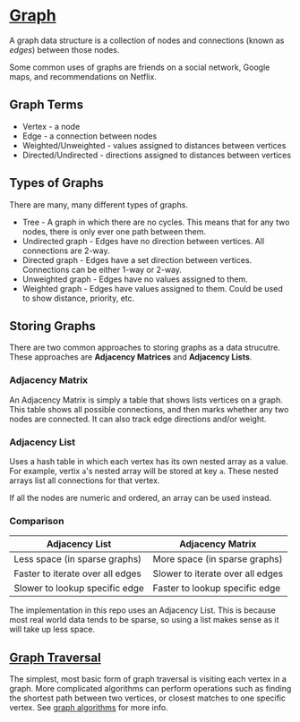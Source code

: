 # [Graph](Graph.js)

A graph data structure is a collection of nodes and connections (known as _edges_) between those nodes.

Some common uses of graphs are friends on a social network, Google maps, and recommendations on Netflix.

## Graph Terms

- Vertex - a node
- Edge - a connection between nodes
- Weighted/Unweighted - values assigned to distances between vertices
- Directed/Undirected - directions assigned to distances between vertices

## Types of Graphs

There are many, many different types of graphs.

- Tree - A graph in which there are no cycles. This means that for any two nodes, there is only ever one path between them.
- Undirected graph - Edges have no direction between vertices. All connections are 2-way.
- Directed graph - Edges have a set direction between vertices. Connections can be either 1-way or 2-way.
- Unweighted graph - Edges have no values assigned to them.
- Weighted graph - Edges have values assigned to them. Could be used to show distance, priority, etc.

## Storing Graphs

There are two common approaches to storing graphs as a data strucutre. These approaches are **Adjacency Matrices** and **Adjacency Lists**.

### Adjacency Matrix

An Adjacency Matrix is simply a table that shows lists vertices on a graph. This table shows all possible connections, and then marks whether any two nodes are connected. It can also track edge directions and/or weight.

### Adjacency List

Uses a hash table in which each vertex has its own nested array as a value. For example, vertix `a`'s nested array will be stored at key `a`. These nested arrays list all connections for that vertex.

If all the nodes are numeric and ordered, an array can be used instead.

### Comparison

| Adjacency List                   | Adjacency Matrix                 |
| -------------------------------- | -------------------------------- |
| Less space (in sparse graphs)    | More space (in sparse graphs)    |
| Faster to iterate over all edges | Slower to iterate over all edges |
| Slower to lookup specific edge   | Faster to lookup specific edge   |

The implementation in this repo uses an Adjacency List. This is because most real world data tends to be sparse, so using a list makes sense as it will take up less space.

## [Graph Traversal](../../algorithms/graph)

The simplest, most basic form of graph traversal is visiting each vertex in a graph. More complicated algorithms can perform operations such as finding the shortest path between two vertices, or closest matches to one specific vertex. See [graph algorithms](../../algorithms/graph) for more info.
